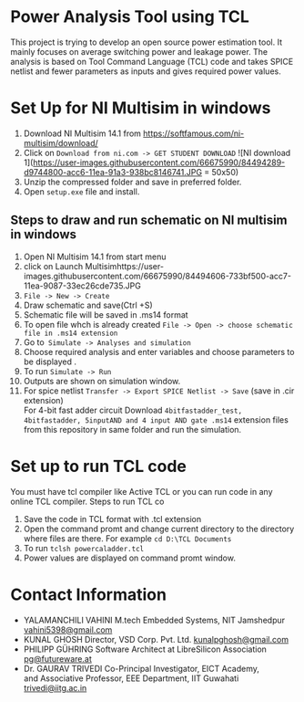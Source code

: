 Power Analysis Tool using TCL
===================================
This project is trying to develop an open source power estimation tool. It mainly focuses on average switching power and leakage power.
The analysis is based on Tool Command Language (TCL) code and takes SPICE netlist and fewer parameters as inputs and gives required power values.

Set Up for NI Multisim in windows
===================================
1) Download NI Multisim 14.1 from https://softfamous.com/ni-multisim/download/ 
2) Click on `Download from ni.com -> GET STUDENT DOWNLOAD`
 ![NI download 1](https://user-images.githubusercontent.com/66675990/84494289-d9744800-acc6-11ea-91a3-938bc8146741.JPG = 50x50)
3) Unzip the compressed folder and save in preferred folder.
4) Open `setup.exe` file and install.
## Steps to draw and run schematic on NI multisim in windows
1) Open NI Multisim 14.1 from start menu
2) click on Launch Multisimhttps://user-images.githubusercontent.com/66675990/84494606-733bf500-acc7-11ea-9087-33ec26cde735.JPG
3) `File -> New -> Create `
4) Draw schematic and save(Ctrl +S)
5) Schematic file will be saved in .ms14 format
6) To open file whch is already created
   `File -> Open -> choose schematic file in .ms14 extension` 
7) Go to` Simulate -> Analyses and simulation` 
8) Choose required analysis and enter variables and choose parameters to be displayed .
9) To run 
   `Simulate -> Run `
10) Outputs are shown on simulation window.
11) For spice netlist
   `Transfer -> Export SPICE Netlist -> Save` (save in .cir extension)   
   For 4-bit fast adder circuit Download `4bitfastadder_test, 4bitfastadder, 5inputAND and 4 input AND gate .ms14` extension files from this repository in same folder and run the simulation. 

Set up to run TCL code
=======================
You must have tcl compiler like Active TCL or you can run code in any online TCL compiler.
Steps to run TCL co
1. Save the code in TCL format with .tcl extension
2. Open the command promt and change current directory to the directory where files are there. For example  `cd D:\TCL Documents` 
3. To run  `tclsh powercaladder.tcl`
4. Power values are displayed on command promt window.

Contact Information
====================
- YALAMANCHILI VAHINI 
 M.tech Embedded Systems, NIT Jamshedpur
  vahini5398@gmail.com
- KUNAL GHOSH 
 Director, VSD Corp. Pvt. Ltd. 
  kunalpghosh@gmail.com
- PHILIPP GÜHRING 
Software Architect at LibreSilicon Association
  pg@futureware.at
 - Dr. GAURAV TRIVEDI 
 Co-Principal Investigator, EICT Academy,   
  and Associative Professor, EEE Department, IIT Guwahati
  trivedi@iitg.ac.in
